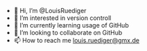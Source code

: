 - 👋 Hi, I’m @LouisRuediger
- 👀 I’m interested in version controll
- 🌱 I’m currently learning usage of GitHub
- 💞️ I’m looking to collaborate on GitHub
- 📫 How to reach me louis.ruediger@gmx.de

<!---
LouisRuediger/LouisRuediger is a ✨ special ✨ repository because its `README.md` (this file) appears on your GitHub profile.
You can click the Preview link to take a look at your changes.
--->
